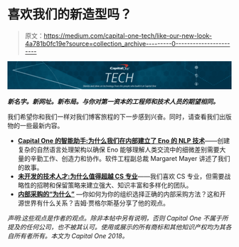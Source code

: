 # 喜欢我们的新造型吗？

> 原文：<https://medium.com/capital-one-tech/like-our-new-look-4a781b0fc19e?source=collection_archive---------0----------------------->

![](img/ba60edd54150e54a6c28bc0193655897.png)

***新名字。新网址。新布局。与你对第一资本的工程师和技术人员的期望相同。***

我们希望你和我们一样对我们博客旅程的下一步感到兴奋。同时，请查看我们出版物的一些最新内容。

*   [**Capital One 的智能助手:为什么我们在内部建立了 Eno 的 NLP 技术**](/capitalonetech/capital-ones-intelligent-assistant-why-we-built-eno-s-nlp-tech-in-house-8c0007c3c102)——创建复杂的自然语言处理架构以确保 Eno 能够理解人类交流中的细微差别需要大量的辛勤工作、创造力和协作。软件工程副总裁 Margaret Mayer 讲述了我们的故事。
*   [**未开发的技术人才:为什么值得超越 CS 专业**](/capitalonetech/untapped-tech-talent-why-its-worth-looking-beyond-cs-majors-6e242e672cf3)——我们喜欢 CS 专业，但需要战略性的招聘和保留策略来建立强大、知识丰富和多样化的团队。
*   [**内部采购的“为什么”**](/capitalonetech/the-why-of-inner-source-13ee805407f8) —你如何为你的组织选择正确的内部采购方法？这和开源世界有什么关系？吉姆·贾格尔斯基分享了他的观点。

*声明:这些观点是作者的观点。除非本帖中另有说明，否则 Capital One 不属于所提及的任何公司，也不被其认可。使用或展示的所有商标和其他知识产权均为其各自所有者所有。本文为 Capital One 2018。*